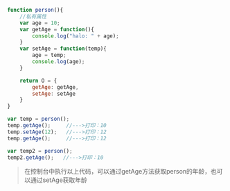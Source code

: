 ```JavaScript
function person(){
	//私有属性
	var age = 10;
	var getAge = function(){
		console.log("halo: " + age);
	}
	var setAge = function(temp){
		age = temp;
		console.log(age);
	}

	return O = {
		getAge: getAge,
		setAge: setAge
	}
}

var temp = person();
temp.getAge();     //--->打印：10
temp.setAge(12);   //--->打印：12
temp.getAge();     //--->打印：12

var temp2 = person();
temp2.getAge();   //--->打印：10
```

> 在控制台中执行以上代码，可以通过getAge方法获取person的年龄，也可以通过setAge获取年龄
